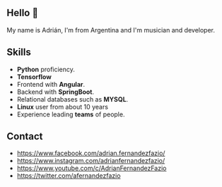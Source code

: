 ## Hello :wave:

My name is Adrián, I'm from Argentina and I'm musician and developer.

## Skills

- **Python** proficiency.
- **Tensorflow**
- Frontend with **Angular**.
- Backend with **SpringBoot**.
- Relational databases such as **MYSQL**.
- **Linux** user from about 10 years
- Experience leading **teams** of people.

## Contact

- https://www.facebook.com/adrian.fernandezfazio/
- https://www.instagram.com/adrianfernandezfazio/
- https://www.youtube.com/c/AdrianFernandezFazio
- https://twitter.com/afernandezfazio
